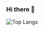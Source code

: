 ### Hi there 👋 
![Top Langs](https://read-please.vercel.app/api/top-langs/?username=MaybeEther&theme=github_dark)
